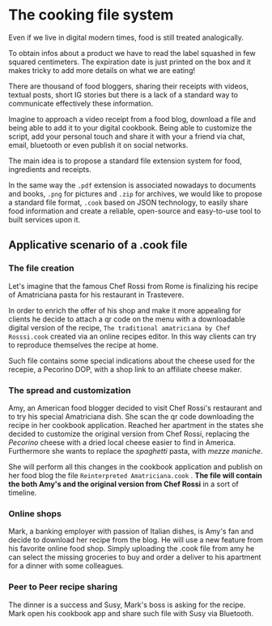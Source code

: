# The cooking file system
 
Even if we live in digital modern times, food is still treated analogically.

To obtain infos about a product we have to read the label squashed in few squared centimeters. The expiration date is just printed on the box and it makes tricky to add more details on what we are eating!

There are thousand of food bloggers, sharing their receipts with videos, textual posts, short IG stories but there is a lack of a standard way to communicate effectively these information. 

Imagine to approach a video receipt from a food blog, download a file and being able to add it to your digital cookbook. Being able to customize the script, add your personal touch and share it with your a friend via chat, email, bluetooth or even publish it on social networks.

The main idea is to propose a standard file extension system for food, ingredients and receipts.

In the same way the `.pdf` extension is associated nowadays to documents and books, `.png` for pictures and `.zip` for archives, we would like to propose a standard file format, `.cook` based on JSON technology, to easily share food information and create a reliable, open-source and easy-to-use tool to built services upon it.

## Applicative scenario of a .cook file

### The file creation
Let's imagine that the famous Chef Rossi from Rome is finalizing his recipe of Amatriciana pasta for his restaurant in Trastevere. 

In order to enrich the offer of his shop and make it more appealing for clients he decide to attach a qr code on the menu with a downloadable digital version of the recipe, `The traditional amatriciana by Chef Rosssi.cook` created via an online recipes editor. In this way clients can try to reproduce themselves the recipe at home.

Such file contains some special indications about the cheese used for the recepie, a Pecorino DOP, with a shop link to an affiliate cheese maker.

### The spread and customization
Amy, an American food blogger decided to visit Chef Rossi's restaurant and to try his special Amatriciana dish. She scan the qr code downloading the recipe in her cookbook application. Reached her apartment in the states she decided to customize the original version from Chef Rossi, replacing the *Pecorino* cheese with a dried local cheese easier to find in America. Furthermore she wants to replace the *spaghetti* pasta, with *mezze maniche*.

She will perform all this changes in the cookbook application and publish on her food blog the file `Reinterpreted Amatriciana.cook` . **The file will contain the both Amy's and the original version from Chef Rossi** in a sort of timeline.

### Online shops
Mark, a banking employer with passion of Italian dishes, is Amy's fan and decide to download her recipe from the blog. He will use a new feature from his favorite online food shop. Simply uploading the .cook file from amy he can select the missing groceries to buy and order a deliver to his apartment for a dinner with some colleagues.

### Peer to Peer recipe sharing
The dinner is a success and Susy, Mark's boss is asking for the recipe. Mark open his cookbook app and share such file with Susy via Bluetooth.